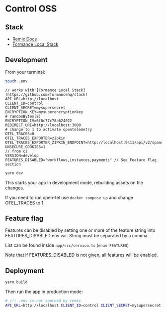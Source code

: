 # Control OSS

## Stack

- [Remix Docs](https://remix.run/docs)
- [Formance Local Stack](https://github.com/formancehq/stack)

## Development

From your terminal:

```sh
touch .env
```

```
// works with [Formance Local Stack](https://github.com/formancehq/stack)
API_URL=http://localhost
CLIENT_ID=control
CLIENT_SECRET=mysupersecret
ENCRYPTION_KEY=mysuperencryptionkey
# randomBytes(8)
ENCRYPTION_IV=6f0c77c78a624022
REDIRECT_URI=http://localhost:3000
# change to 1 to activate opentelemetry
OTEL_TRACES=0
OTEL_TRACES_EXPORTER=zipkin
OTEL_TRACES_EXPORTER_ZIPKIN_ENDPOINT=http://localhost:9411/api/v2/spans
UNSECURE_COOKIES=1
// from ci
VERSION=develop
FEATURES_DISABLED="workflows,instances,payments" // See Feature Flag section
```

```sh
yarn dev
```

This starts your app in development mode, rebuilding assets on file changes.

If you need to run open-tel use `docker compose up` and change OTEL_TRACES to 1.


## Feature flag
Features can be disabled by setting one or more of the feature string into FEATURES_DISABLED env var. String must be separated by a comma.

List can be found inside `app/src/service.ts` (`enum FEATURES`)

Note that if FEATURES_DISABLED is not given, all features will be enabled.

## Deployment

```sh
yarn build
```

Then run the app in production mode:

```sh
# /!\ .env is not sourced by remix
API_URL=http://localhost CLIENT_ID=control CLIENT_SECRET=mysupersecret ENCRYPTION_KEY=mysuperencryptionkey ENCRYPTION_IV=6f0c77c78a624022 REDIRECT_URI=http://localhost:3000 UNSECURE_COOKIES=0 OTEL_TRACES=1 OTEL_TRACES_EXPORTER=zipkin OTEL_TRACES_EXPORTER_ZIPKIN_ENDPOINT=http://localhost:9411/api/v2/spans remix-serve build
```